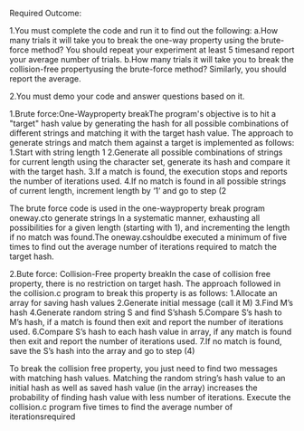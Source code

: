 Required Outcome:

1.You must complete the code and run it to find out the following:
a.How many trials it will take you to break the one-way property using the brute-force method? You should repeat your experiment at least 5 timesand report your average number of trials. 
b.How  many  trials  it  will  take  you  to  break  the  collision-free  propertyusing  the brute-force method? Similarly, you should report the average.

2.You must demo your code and answer questions based on it. 

1.Brute force:One-Wayproperty breakThe  program's  objective  is  to  hit  a  "target"  hash  value  by  generating  the  hash  for all  possible combinations of different strings and matching it with the target hash value. The approach to generate strings and match them against a target is implemented as follows: 
1.Start with string length 1 
2.Generate all possible combinations of strings for current length using the character set, generate its hash and compare it with the target hash. 
3.If a match is found, the execution stops and reports the number of iterations used. 
4.If no match is found in all possible strings of current length, increment length by ‘1’ and go to step (2

The brute force code is used in the one-wayproperty break program oneway.cto generate strings In a systematic manner, exhausting all possibilities for a given length (starting with 1), and incrementing the length if no match was found.The oneway.cshouldbe executed a minimum of five times to find out the average number of iterations required to match the target hash.

2.Bute force:
Collision-Free property breakIn the case of collision free property, there is no restriction on target hash. The approach followed in the collision.c program to break this property is as follows: 
1.Allocate an array for saving hash values 
2.Generate initial message (call it M) 
3.Find M’s hash 
4.Generate random string S and find S’shash 
5.Compare S’s hash to M’s hash, if a match is found then exit and report the number of iterations used.
6.Compare S’s hash to each hash value in array, if any match is found then exit and report the number of iterations used. 
7.If no match is found, save the S’s hash into the array and go to step (4) 

To  break  the  collision  free  property,  you  just  need  to  find two  messages  with  matching  hash values. Matching the random string’s hash value to an initial hash as well as saved hash value (in the array) increases the probability of finding hash value with less number of iterations. 
Execute  the collision.c program  five  times  to  find  the  average  number  of iterationsrequired

